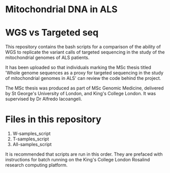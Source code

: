 # Mitochondrial DNA in ALS 
# WGS vs Targeted seq

This repository contains the bash scripts for a comparison of the ability of WGS to replicate the variant calls of targeted sequencing in the study of the mitochondrial genomes of ALS patients.

It has been uploaded so that individuals marking the MSc thesis titled 'Whole genome sequences as a proxy for targeted 
sequencing in the study of mitochondrial genomes in ALS' can review the code behind the project. 

The MSc thesis was produced as part of MSc Genomic Medicine, delivered by St George's University of London, and King's College London. It was supervised by Dr Alfredo Iacoangeli. 

# Files in this repository

1. W-samples_script
2. T-samples_script
3. All-samples_script

It is recommended that scripts are run in this order. They are prefaced with instructions for batch running on the King's College London Rosalind research computing platform. 
